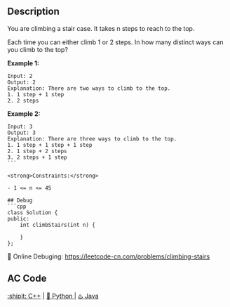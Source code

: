 ## Description

You are climbing a stair case. It takes n steps to reach to the top.

Each time you can either climb 1 or 2 steps. In how many distinct ways can you climb to the top?

<strong>Example 1:</strong>
```
Input: 2
Output: 2
Explanation: There are two ways to climb to the top.
1. 1 step + 1 step
2. 2 steps
```
<strong>Example 2:</strong>
```
Input: 3
Output: 3
Explanation: There are three ways to climb to the top.
1. 1 step + 1 step + 1 step
2. 1 step + 2 steps
3. 2 steps + 1 step
``` 

<strong>Constraints:</strong>

- 1 <= n <= 45

## Debug
```cpp
class Solution {
public:
    int climbStairs(int n) {

    }
};
```

🐛 Online Debuging: https://leetcode-cn.com/problems/climbing-stairs

## AC Code
<div>
  <a href="https://github.com/Charmve/LeetCode4FLAG/tree/main/070.%20Climbing%20Stairs/70_climbing-stairs.cpp">:shipit: C++</a> | 
  <a href="https://github.com/Charmve/LeetCode4FLAG/tree/main/070.%20Climbing%20Stairs/70_climbing-stairs.py">🐍 Python </a> | 
  <a href="https://github.com/Charmve/LeetCode4FLAG/tree/main/070.%20Climbing%20Stairs/70_climbing-stairs.java">♨️ Java </a>
</div>
